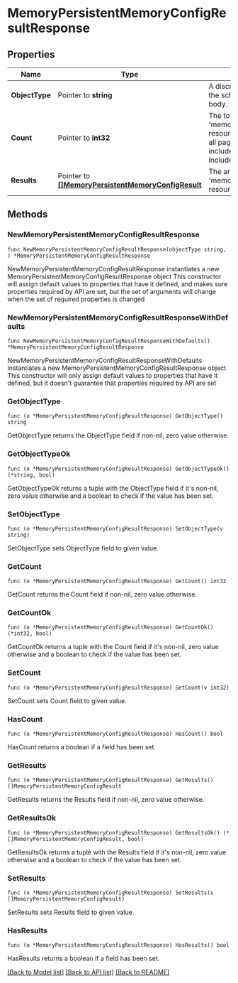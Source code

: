 # MemoryPersistentMemoryConfigResultResponse

## Properties

Name | Type | Description | Notes
------------ | ------------- | ------------- | -------------
**ObjectType** | Pointer to **string** | A discriminator value to disambiguate the schema of a HTTP GET response body. | 
**Count** | Pointer to **int32** | The total number of &#39;memory.PersistentMemoryConfigResult&#39; resources matching the request, accross all pages. The &#39;Count&#39; attribute is included when the HTTP GET request includes the &#39;$inlinecount&#39; parameter. | [optional] 
**Results** | Pointer to [**[]MemoryPersistentMemoryConfigResult**](memory.PersistentMemoryConfigResult.md) | The array of &#39;memory.PersistentMemoryConfigResult&#39; resources matching the request. | [optional] 

## Methods

### NewMemoryPersistentMemoryConfigResultResponse

`func NewMemoryPersistentMemoryConfigResultResponse(objectType string, ) *MemoryPersistentMemoryConfigResultResponse`

NewMemoryPersistentMemoryConfigResultResponse instantiates a new MemoryPersistentMemoryConfigResultResponse object
This constructor will assign default values to properties that have it defined,
and makes sure properties required by API are set, but the set of arguments
will change when the set of required properties is changed

### NewMemoryPersistentMemoryConfigResultResponseWithDefaults

`func NewMemoryPersistentMemoryConfigResultResponseWithDefaults() *MemoryPersistentMemoryConfigResultResponse`

NewMemoryPersistentMemoryConfigResultResponseWithDefaults instantiates a new MemoryPersistentMemoryConfigResultResponse object
This constructor will only assign default values to properties that have it defined,
but it doesn't guarantee that properties required by API are set

### GetObjectType

`func (o *MemoryPersistentMemoryConfigResultResponse) GetObjectType() string`

GetObjectType returns the ObjectType field if non-nil, zero value otherwise.

### GetObjectTypeOk

`func (o *MemoryPersistentMemoryConfigResultResponse) GetObjectTypeOk() (*string, bool)`

GetObjectTypeOk returns a tuple with the ObjectType field if it's non-nil, zero value otherwise
and a boolean to check if the value has been set.

### SetObjectType

`func (o *MemoryPersistentMemoryConfigResultResponse) SetObjectType(v string)`

SetObjectType sets ObjectType field to given value.


### GetCount

`func (o *MemoryPersistentMemoryConfigResultResponse) GetCount() int32`

GetCount returns the Count field if non-nil, zero value otherwise.

### GetCountOk

`func (o *MemoryPersistentMemoryConfigResultResponse) GetCountOk() (*int32, bool)`

GetCountOk returns a tuple with the Count field if it's non-nil, zero value otherwise
and a boolean to check if the value has been set.

### SetCount

`func (o *MemoryPersistentMemoryConfigResultResponse) SetCount(v int32)`

SetCount sets Count field to given value.

### HasCount

`func (o *MemoryPersistentMemoryConfigResultResponse) HasCount() bool`

HasCount returns a boolean if a field has been set.

### GetResults

`func (o *MemoryPersistentMemoryConfigResultResponse) GetResults() []MemoryPersistentMemoryConfigResult`

GetResults returns the Results field if non-nil, zero value otherwise.

### GetResultsOk

`func (o *MemoryPersistentMemoryConfigResultResponse) GetResultsOk() (*[]MemoryPersistentMemoryConfigResult, bool)`

GetResultsOk returns a tuple with the Results field if it's non-nil, zero value otherwise
and a boolean to check if the value has been set.

### SetResults

`func (o *MemoryPersistentMemoryConfigResultResponse) SetResults(v []MemoryPersistentMemoryConfigResult)`

SetResults sets Results field to given value.

### HasResults

`func (o *MemoryPersistentMemoryConfigResultResponse) HasResults() bool`

HasResults returns a boolean if a field has been set.


[[Back to Model list]](../README.md#documentation-for-models) [[Back to API list]](../README.md#documentation-for-api-endpoints) [[Back to README]](../README.md)


